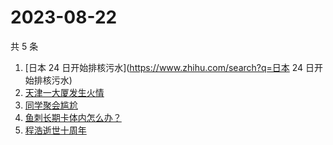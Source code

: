 # 2023-08-22

共 5 条

<!-- BEGIN -->
<!-- 最后更新时间 Tue Aug 22 2023 23:07:14 GMT+0800 (China Standard Time) -->

1. [日本 24 日开始排核污水](https://www.zhihu.com/search?q=日本 24
   日开始排核污水)
1. [天津一大厦发生火情](https://www.zhihu.com/search?q=天津一大厦发生火情)
1. [同学聚会尴尬](https://www.zhihu.com/search?q=同学聚会尴尬)
1. [鱼刺长期卡体内怎么办？](https://www.zhihu.com/search?q=鱼刺长期卡体内怎么办？)
1. [程浩逝世十周年](https://www.zhihu.com/search?q=程浩逝世十周年)

<!-- END -->

